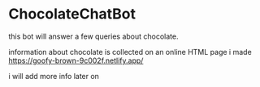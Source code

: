 # ChocolateChatBot
this bot will answer a few queries about chocolate.

information about chocolate is collected on an online HTML page i made
https://goofy-brown-9c002f.netlify.app/

i will add more info later on
